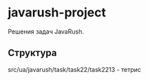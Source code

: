 # javarush-project

Решения задач JavaRush.

## Структура
src/ua/javarush/task/task22/task2213 - тетрис